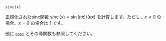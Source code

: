 ```
sinc(x)
```

正規化されたsinc関数 $\operatorname{sinc}(x) = \sin(\pi x) / (\pi x)$ を計算します。ただし、$x \neq 0$ の場合、$x = 0$ の場合は $1$ です。

他に [`cosc`](@ref) とその導関数も参照してください。
